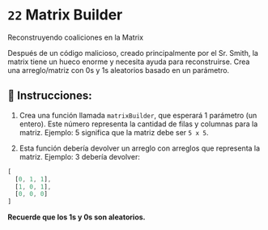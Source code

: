# `22` Matrix Builder

Reconstruyendo coaliciones en la Matrix

Después de un código malicioso, creado principalmente por el Sr. Smith, la matrix tiene un hueco enorme y necesita ayuda para reconstruirse. Crea una arreglo/matriz con 0s  y 1s aleatorios basado en un parámetro.

## 📝 Instrucciones:

1. Crea una función llamada `matrixBuilder`, que esperará 1 parámetro (un entero). Este número representa la cantidad de filas y columnas para la matriz. Ejemplo: 5 significa que la matriz debe ser `5 x 5`.

2. Esta función debería devolver un arreglo con arreglos que representa la matriz. Ejemplo: 3 debería devolver:

```js
[
  [0, 1, 1],
  [1, 0, 1],
  [0, 0, 0]
]
```

**Recuerde que los 1s y 0s son aleatorios.**